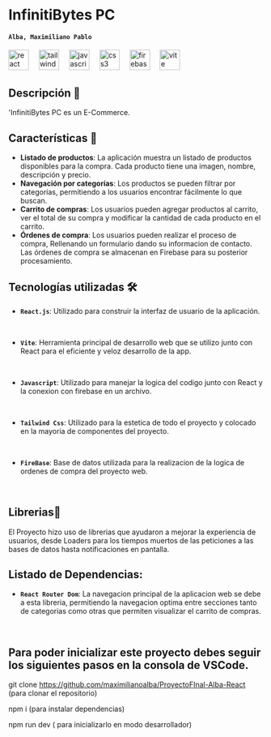 # InfinitiBytes PC 

#### `Alba, Maximiliano Pablo`
<div align="left">
  <img src="https://cdn.jsdelivr.net/gh/devicons/devicon/icons/react/react-original.svg" height="40" alt="react logo"  /> 
  <img width="12" />
  <img src="https://skillicons.dev/icons?i=tailwind" height="40" alt="tailwindcss logo"  />
  <img width="12" />
  <img src="https://cdn.simpleicons.org/javascript/F7DF1E" height="40" alt="javascript logo"  />
  <img width="12" />
  <img src="https://cdn.simpleicons.org/css3/1572B6" height="40" alt="css3 logo"  />
  <img width="12" />
  <img src="https://skillicons.dev/icons?i=firebase" height="40" alt="firebase logo"  />
  <img width="12" />
  <img src="https://skillicons.dev/icons?i=vite" height="40" alt="vite logo"  />
</div>

## Descripción 📰

'InfinitiBytes PC es un E-Commerce.


## Características 📑

- **Listado de productos**: La aplicación muestra un listado de productos disponibles para la compra. Cada producto tiene una imagen, nombre, descripción y precio.
- **Navegación por categorías**: Los productos se pueden filtrar por categorías, permitiendo a los usuarios encontrar fácilmente lo que buscan.
- **Carrito de compras**: Los usuarios pueden agregar productos al carrito, ver el total de su compra y modificar la cantidad de cada producto en el carrito.
- **Órdenes de compra**: Los usuarios pueden realizar el proceso de compra, Rellenando un formulario dando su informacion de contacto. Las órdenes de compra se almacenan en Firebase para su posterior procesamiento.

## Tecnologías utilizadas 🛠

- **`React.js`**: 
Utilizado para construir la interfaz de usuario de la aplicación.

<br>

- **`Vite`**: 
Herramienta principal de desarrollo web que se utilizo junto con React para el eficiente y veloz desarrollo de la app.

<br>

- **`Javascript`**: Utilizado para manejar la logica del codigo junto con React y la conexion con firebase en un archivo.

<br>

- **`Tailwind Css`**: Utilizado para la estetica de todo el proyecto y colocado en la mayoria de componentes del proyecto.

<br>

- **`FireBase`**: Base de datos utilizada para la realizacion de la logica de ordenes de compra del proyecto web.

<br>



###
## Librerias📙

El Proyecto hizo uso de librerias que ayudaron a mejorar la experiencia de usuarios, desde Loaders para los tiempos muertos de las peticiones a las bases de datos hasta notificaciones en pantalla.

## Listado de Dependencias:


- **`React Router Dom`**: La navegacion principal de la aplicacion web se debe a esta libreria, permitiendo la navegacion optima entre secciones tanto de categorias como otras que permiten visualizar el carrito de compras.

<br>


## Para poder inicializar este proyecto debes seguir los siguientes pasos en la consola de VSCode.

git clone https://github.com/maximilianoalba/ProyectoFInal-Alba-React (para clonar el repositorio)

npm i (para instalar dependencias)

npm run dev ( para inicializarlo en modo desarrollador)
